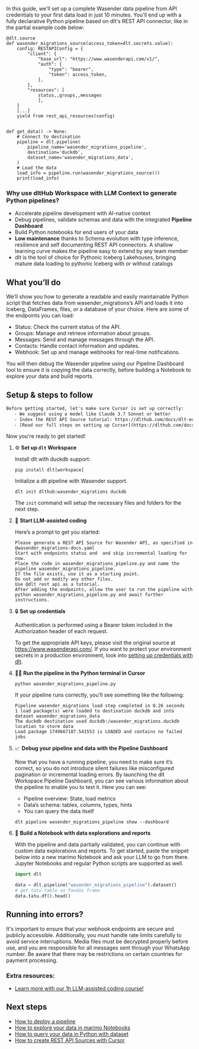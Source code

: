 In this guide, we'll set up a complete Wasender data pipeline from API credentials to your first data load in just 10 minutes. You'll end up with a fully declarative Python pipeline based on dlt's REST API connector, like in the partial example code below:

```python-outcome
@dlt.source
def wasender_migrations_source(access_token=dlt.secrets.value):
    config: RESTAPIConfig = {
        "client": {
            "base_url": "https://www.wasenderapi.com/v1/",
            "auth": {
                "type": "bearer",
                "token": access_token,
            },
        },
        "resources": [
            status,,groups,,messages
            ],
    }
    [...]
    yield from rest_api_resources(config)


def get_data() -> None:
    # Connect to destination
    pipeline = dlt.pipeline(
        pipeline_name='wasender_migrations_pipeline',
        destination='duckdb',
        dataset_name='wasender_migrations_data', 
    )
    # Load the data
    load_info = pipeline.run(wasender_migrations_source())
    print(load_info) 
```

### Why use dltHub Workspace with LLM Context to generate Python pipelines?

- Accelerate pipeline development with AI-native context
- Debug pipelines, validate schemas and data with the integrated **Pipeline Dashboard**
- Build Python notebooks for end users of your data
- **Low maintenance** thanks to Schema evolution with type inference, resilience and self documenting REST API connectors. A shallow learning curve makes the pipeline easy to extend by any team member
- dlt is the tool of choice for Pythonic Iceberg Lakehouses, bringing mature data loading to pythonic Iceberg with or without catalogs

## What you’ll do

We’ll show you how to generate a readable and easily maintainable Python script that fetches data from wasender_migrations’s API and loads it into Iceberg, DataFrames, files, or a database of your choice. Here are some of the endpoints you can load:

- Status: Check the current status of the API.
- Groups: Manage and retrieve information about groups.
- Messages: Send and manage messages through the API.
- Contacts: Handle contact information and updates.
- Webhook: Set up and manage webhooks for real-time notifications.

You will then debug the Wasender pipeline using our Pipeline Dashboard tool to ensure it is copying the data correctly, before building a Notebook to explore your data and build reports.

## Setup & steps to follow

```default
Before getting started, let's make sure Cursor is set up correctly:
   - We suggest using a model like Claude 3.7 Sonnet or better
   - Index the REST API Source tutorial: https://dlthub.com/docs/dlt-ecosystem/verified-sources/rest_api/ and add it to context as **@dlt rest api**
   - [Read our full steps on setting up Cursor](https://dlthub.com/docs/dlt-ecosystem/llm-tooling/cursor-restapi#23-configuring-cursor-with-documentation)
```

Now you're ready to get started!

1. ⚙️ **Set up `dlt` Workspace**
    
    Install dlt with duckdb support:
    ```shell
    pip install dlt[workspace]
    ```

    Initialize a dlt pipeline with Wasender support.
    ```shell
    dlt init dlthub:wasender_migrations duckdb
    ```

    The `init` command will setup the necessary files and folders for the next step.
    
2. 🤠 **Start LLM-assisted coding**
    
    Here’s a prompt to get you started:
    
    ```prompt
    Please generate a REST API Source for Wasender API, as specified in @wasender_migrations-docs.yaml 
    Start with endpoints status and  and skip incremental loading for now. 
    Place the code in wasender_migrations_pipeline.py and name the pipeline wasender_migrations_pipeline. 
    If the file exists, use it as a starting point. 
    Do not add or modify any other files. 
    Use @dlt rest api as a tutorial. 
    After adding the endpoints, allow the user to run the pipeline with python wasender_migrations_pipeline.py and await further instructions.
    ```

    
3. 🔒 **Set up credentials** 
    
    Authentication is performed using a Bearer token included in the Authorization header of each request.
    
    To get the appropriate API keys, please visit the original source at https://www.wasenderapi.com/.
    If you want to protect your environment secrets in a production environment, look into [setting up credentials with dlt](https://dlthub.com/docs/walkthroughs/add_credentials).
    
4. 🏃‍♀️ **Run the pipeline in the Python terminal in Cursor**
    
    ```shell
    python wasender_migrations_pipeline.py
    ```
    
    If your pipeline runs correctly, you’ll see something like the following:
    
    ```shell
    Pipeline wasender_migrations load step completed in 0.26 seconds
    1 load package(s) were loaded to destination duckdb and into dataset wasender_migrations_data
    The duckdb destination used duckdb:/wasender_migrations.duckdb location to store data
    Load package 1749667187.541553 is LOADED and contains no failed jobs
    ```
    
5. 📈 **Debug your pipeline and data with the Pipeline Dashboard**

    Now that you have a running pipeline, you need to make sure it’s correct, so you do not introduce silent failures like misconfigured pagination or incremental loading errors. By launching the dlt Workspace Pipeline Dashboard, you can see various information about the pipeline to enable you to test it. Here you can see:
    - Pipeline overview: State, load metrics
    - Data’s schema: tables, columns, types, hints
    - You can query the data itself
    
    ```shell
    dlt pipeline wasender_migrations_pipeline show --dashboard
    ```
    
6. 🐍 **Build a Notebook with data explorations and reports**

    With the pipeline and data partially validated, you can continue with custom data explorations and reports. To get started, paste the snippet below into a new marimo Notebook and ask your LLM to go from there. Jupyter Notebooks and regular Python scripts are supported as well.

    
    ```python
    import dlt

   data = dlt.pipeline("wasender_migrations_pipeline").dataset()
   # get tatu table as Pandas frame
   data.tatu.df().head()
    ```

## Running into errors?

It's important to ensure that your webhook endpoints are secure and publicly accessible. Additionally, you must handle rate limits carefully to avoid service interruptions. Media files must be decrypted properly before use, and you are responsible for all messages sent through your WhatsApp number. Be aware that there may be restrictions on certain countries for payment processing.

### Extra resources:

- [Learn more with our 1h LLM-assisted coding course!](https://www.youtube.com/watch?v=GGid70rnJuM)

## Next steps

- [How to deploy a pipeline](https://dlthub.com/docs/walkthroughs/deploy-a-pipeline)
- [How to explore your data in marimo Notebooks](https://dlthub.com/docs/general-usage/dataset-access/marimo)
- [How to query your data in Python with dataset](https://dlthub.com/docs/general-usage/dataset-access/dataset)
- [How to create REST API Sources with Cursor](https://dlthub.com/docs/dlt-ecosystem/llm-tooling/cursor-restapi)